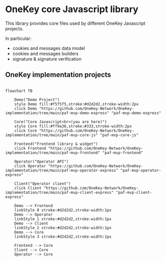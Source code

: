 # OneKey core Javascript library

This library provides core files used
by different OneKey Javascript projects.

In particular:
- cookies and messages data model
- cookies and messages builders
- signature & signature verification

## OneKey implementation projects
```mermaid

flowchart TB

    Demo("Demo Project")
    style Demo fill:#f5f5f5,stroke:#d2d2d2,stroke-width:2px
    click Demo "https://github.com/OneKey-Network/OneKey-implementation/tree/main/paf-mvp-demo-express" "paf-mvp-demo-express"
    
    Core("Core Javascript<br>(you are here)")
    style Core fill:#ff9a36,stroke:#333,stroke-width:2px
    click Core "https://github.com/OneKey-Network/OneKey-implementation/tree/main/paf-mvp-core-js" "paf-mvp-core-js"
    
    Frontend("Frontend library & widget")
    click Frontend "https://github.com/OneKey-Network/OneKey-implementation/tree/main/paf-mvp-frontend" "paf-mvp-frontend"
    
    Operator("Operator API")
    click Operator "https://github.com/OneKey-Network/OneKey-implementation/tree/main/paf-mvp-operator-express" "paf-mvp-operator-express"
    
    Client("Operator client")
    click Client "https://github.com/OneKey-Network/OneKey-implementation/tree/main/paf-mvp-client-express" "paf-mvp-client-express"
    
    Demo --> Frontend
    linkStyle 0 stroke:#d2d2d2,stroke-width:1px
    Demo --> Operator
    linkStyle 1 stroke:#d2d2d2,stroke-width:1px
    Demo --> Client
    linkStyle 2 stroke:#d2d2d2,stroke-width:1px
    Demo --> Core
    linkStyle 3 stroke:#d2d2d2,stroke-width:1px
    
    Frontend --> Core
    Client --> Core
    Operator --> Core

```
